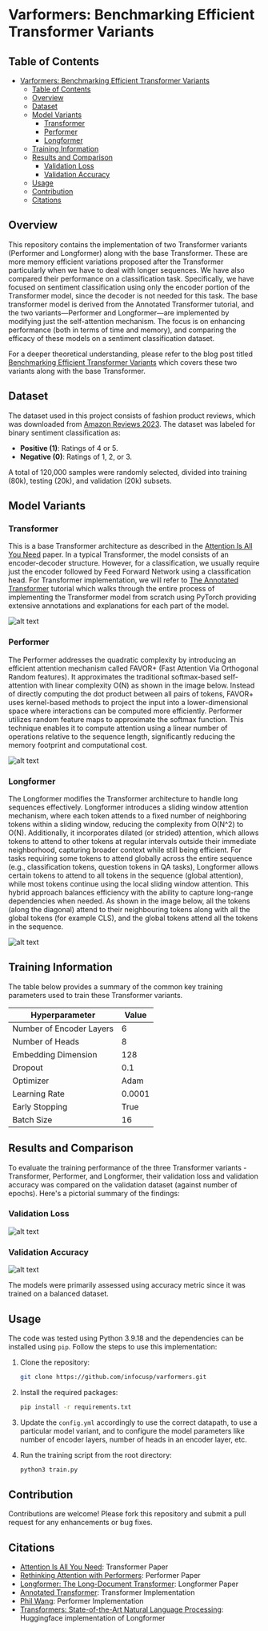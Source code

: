 # Varformers: Benchmarking Efficient Transformer Variants

## Table of Contents

- [Varformers: Benchmarking Efficient Transformer Variants](#varformers-benchmarking-efficient-transformer-variants)
  - [Table of Contents](#table-of-contents)
  - [Overview](#overview)
  - [Dataset](#dataset)
  - [Model Variants](#model-variants)
    - [Transformer](#transformer)
    - [Performer](#performer)
    - [Longformer](#longformer)
  - [Training Information](#training-information)
  - [Results and Comparison](#results-and-comparison)
    - [Validation Loss](#validation-loss)
    - [Validation Accuracy](#validation-accuracy)
  - [Usage](#usage)
  - [Contribution](#contribution)
  - [Citations](#citations)

## Overview

This repository contains the implementation of two Transformer variants (Performer and Longformer) along with the base Transformer. These are more memory efficient variations proposed after the Transformer particularly when we have to deal with longer sequences. We have also compared their performance on a classification task. Specifically, we have focused on sentiment classification using only the encoder portion of the Transformer model, since the decoder is not needed for this task. The base transformer model is derived from the Annotated Transformer tutorial, and the two variants—Performer and Longformer—are implemented by modifying just the self-attention mechanism. The focus is on enhancing performance (both in terms of time and memory), and comparing the efficacy of these models on a sentiment classification dataset.


For a deeper theoretical understanding, please refer to the blog post titled [Benchmarking Efficient Transformer Variants](https://www.infocusp.com/blogs/benchmarking-efficient-transformers-variants/) which covers these two variants along with the base Transformer. 

## Dataset

The dataset used in this project consists of fashion product reviews, which was downloaded from [Amazon Reviews 2023](https://amazon-reviews-2023.github.io/). The dataset was labeled for binary sentiment classification as:
- **Positive (1)**: Ratings of 4 or 5.
- **Negative (0)**: Ratings of 1, 2, or 3.

A total of 120,000 samples were randomly selected, divided into training (80k), testing (20k), and validation (20k) subsets.

## Model Variants

### Transformer
This is a base Transformer architecture as described in the [Attention Is All You Need](https://arxiv.org/pdf/1706.03762) paper. In a typical Transformer, the model consists of an encoder-decoder structure. However, for a classification, we usually require just the encoder followed by Feed Forward Network using a classification head. For Transformer implementation, we will refer to [The Annotated Transformer](https://nlp.seas.harvard.edu/annotated-transformer/) tutorial which walks through the entire process of implementing the Transformer model from scratch using PyTorch providing extensive annotations and explanations for each part of the model.


![alt text](images/Transformer.png)


### Performer
The Performer addresses the quadratic complexity by introducing an efficient attention mechanism called FAVOR+ (Fast Attention Via Orthogonal Random features). It approximates the traditional softmax-based self-attention with linear complexity O(N) as shown in the image below. Instead of directly computing the dot product between all pairs of tokens, FAVOR+ uses kernel-based methods to project the input into a lower-dimensional space where interactions can be computed more efficiently. Performer utilizes random feature maps to approximate the softmax function. This technique enables it to compute attention using a linear number of operations relative to the sequence length, significantly reducing the memory footprint and computational cost.

![alt text](images/performer.jpg)

### Longformer
The Longformer modifies the Transformer architecture to handle long sequences effectively. Longformer introduces a sliding window attention mechanism, where each token attends to a fixed number of neighboring tokens within a sliding window, reducing the complexity from O(N^2) to O(N). Additionally, it incorporates dilated (or strided) attention, which allows tokens to attend to other tokens at regular intervals outside their immediate neighborhood, capturing broader context while still being efficient. For tasks requiring some tokens to attend globally across the entire sequence (e.g., classification tokens, question tokens in QA tasks), Longformer allows certain tokens to attend to all tokens in the sequence (global attention), while most tokens continue using the local sliding window attention. This hybrid approach balances efficiency with the ability to capture long-range dependencies when needed. As shown in the image below, all the tokens (along the diagonal) attend to their neighbouring tokens along with all the global tokens (for example CLS), and the global tokens attend all the tokens in the sequence. 

![alt text](images/longformer.jpg)

## Training Information

The table below provides a summary of the common key training parameters used to train these Transformer variants.

| Hyperparameter           | Value      |
|--------------------------|------------|
| Number of Encoder Layers | 6          |
| Number of Heads          | 8          |
| Embedding Dimension      | 128        |
| Dropout                  | 0.1        |
| Optimizer                | Adam       |
| Learning Rate            | 0.0001     |
| Early Stopping           | True       |
| Batch Size               | 16         |

## Results and Comparison

To evaluate the training performance of the three Transformer variants - Transformer, Performer, and Longformer, their validation loss and validation accuracy was compared on the validation dataset (against number of epochs). Here's a pictorial summary of the findings:

### Validation Loss
![alt text](images/val_loss.jpeg)

### Validation Accuracy
![alt text](images/val_acc.jpeg)

The models were primarily assessed using accuracy metric since it was trained on a balanced dataset. 

## Usage

The code was tested using Python 3.9.18 and the dependencies can be installed using `pip`. Follow the steps to use this implementation:

1. Clone the repository:
   ```bash
   git clone https://github.com/infocusp/varformers.git
   ```
2. Install the required packages:
   ```bash
   pip install -r requirements.txt
   ```
3. Update the `config.yml` accordingly to use the correct datapath, to use a particular model variant, and to configure the model parameters like number of encoder layers, number of heads in an encoder layer, etc.
   
4. Run the training script from the root directory:
   ```bash
   python3 train.py
   ```


## Contribution

Contributions are welcome! Please fork this repository and submit a pull request for any enhancements or bug fixes.

## Citations

- [Attention Is All You Need](https://arxiv.org/abs/1706.03762): Transformer Paper
- [Rethinking Attention with Performers](https://arxiv.org/abs/2009.14794): Performer Paper
- [Longformer: The Long-Document Transformer](https://arxiv.org/abs/2004.05150): Longformer Paper
- [Annotated Transformer](https://nlp.seas.harvard.edu/annotated-transformer/): Transformer Implementation
- [Phil Wang](https://github.com/lucidrains/performer-pytorch): Performer Implementation
- [Transformers: State-of-the-Art Natural Language Processing](https://aclanthology.org/2020.emnlp-demos.6): Huggingface implementation of Longformer


